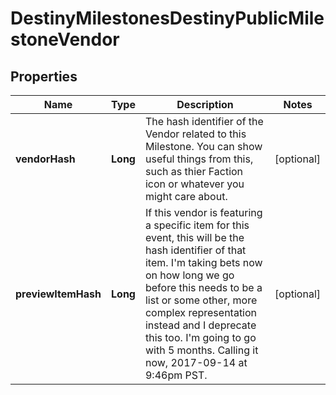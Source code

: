 
# DestinyMilestonesDestinyPublicMilestoneVendor

## Properties
Name | Type | Description | Notes
------------ | ------------- | ------------- | -------------
**vendorHash** | **Long** | The hash identifier of the Vendor related to this Milestone. You can show useful things from this, such as thier Faction icon or whatever you might care about. |  [optional]
**previewItemHash** | **Long** | If this vendor is featuring a specific item for this event, this will be the hash identifier of that item. I&#39;m taking bets now on how long we go before this needs to be a list or some other, more complex representation instead and I deprecate this too. I&#39;m going to go with 5 months. Calling it now, 2017-09-14 at 9:46pm PST. |  [optional]



